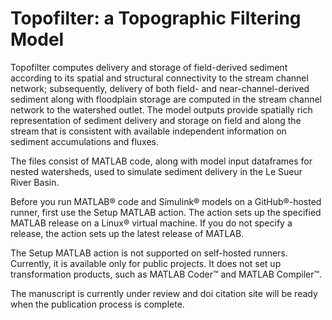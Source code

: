 # Topofilter: a Topographic Filtering Model
Topofilter computes delivery and storage of field-derived sediment according to its spatial and structural connectivity to the stream channel network; subsequently, delivery of both field- and near-channel-derived sediment along with floodplain storage are computed in the stream channel network to the watershed outlet. The model outputs provide spatially rich representation of sediment delivery and storage on field and along the stream that is consistent with available independent information on sediment accumulations and fluxes. 

The files consist of MATLAB code, along with model input dataframes for nested watersheds, used to simulate sediment delivery in the Le Sueur River Basin. 

Before you run MATLAB® code and Simulink® models on a GitHub®-hosted runner, first use the Setup MATLAB action. The action sets up the specified MATLAB release on a Linux® virtual machine. If you do not specify a release, the action sets up the latest release of MATLAB.

The Setup MATLAB action is not supported on self-hosted runners. Currently, it is available only for public projects. It does not set up transformation products, such as MATLAB Coder™ and MATLAB Compiler™.

The manuscript is currently under review and doi citation site will be ready when the publication process is complete. 

